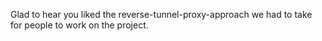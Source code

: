 Glad to hear you liked the reverse-tunnel-proxy-approach we had to take for people to work on the project.